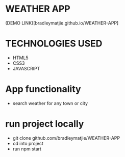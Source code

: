 # WEATHER APP

(DEMO LINK)[bradleymatjie.github.io/WEATHER-APP]

# TECHNOLOGIES USED
- HTML5
- CSS3
- JAVASCRIPT

# App functionality
- search weather for any town or city 

# run project locally
- git clone github.com/bradleymatjie/WEATHER-APP
- cd into project
- run npm start
